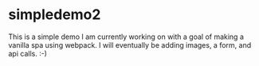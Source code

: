 # simpledemo2

This is a simple demo I am currently working on with a goal of making a vanilla spa using webpack. I will eventually be adding images, a form, and api calls. :-)
